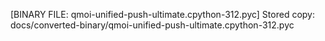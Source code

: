 [BINARY FILE: qmoi-unified-push-ultimate.cpython-312.pyc]
Stored copy: docs/converted-binary/qmoi-unified-push-ultimate.cpython-312.pyc
